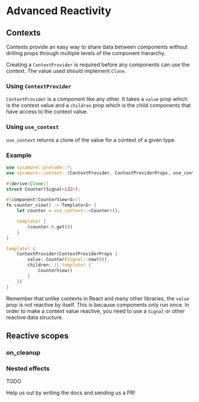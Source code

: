 # Advanced Reactivity

## Contexts

Contexts provide an easy way to share data between components without drilling props through
multiple levels of the component hierarchy.

Creating a `ContextProvider` is required before any components can use the context. The value used
should implement `Clone`.

### Using `ContextProvider`

`ContextProvider` is a component like any other. It takes a `value` prop which is the context value
and a `children` prop which is the child components that have access to the context value.

### Using `use_context`

`use_context` returns a clone of the value for a context of a given type.

### Example

```rust
use sycamore::prelude::*;
use sycamore::context::{ContextProvider, ContextProviderProps, use_context};

#[derive(Clone)]
struct Counter(Signal<i32>);

#[component(CounterView<G>)]
fn counter_view() -> Template<G> {
    let counter = use_context::<Counter>();

    template! {
        (counter.0.get())
    }
}

template! {
    ContextProvider(ContextProviderProps {
        value: Counter(Signal::new(0)),
        children: || template! {
            CounterView()
        }
    })
}
```

Remember that unlike contexts in React and many other libraries, the `value` prop is not reactive by
itself. This is because components only run once. In order to make a context value reactive, you
need to use a `Signal` or other reactive data structure.

## Reactive scopes

### on_cleanup

### Nested effects

TODO

Help us out by writing the docs and sending us a PR!

